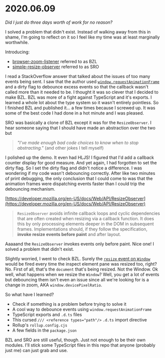 # 2020.06.09

*Did I just do three days worth of work for no reason?*

I solved a problem that didn't exist.
Instead of walking away from this in shame, I'm going to reflect on it so I
feel like my time was at least marginally worthwhile.

Introducing:

- [browser-zoom-listener](https://github.com/coarchive/browser-zoom-listener) referred to as BZL
- [simple-resize-observer](https://github.com/coarchive/simple-resize-observer) referred to as SRO

I read a StackOverflow answer that talked about the issues of too many events
being sent. I saw that the author used
[`window.requestAnimationFrame`](https://developer.mozilla.org/en-US/docs/Web/API/window/requestAnimationFrame)
and a dirty flag to debounce excess events so that the callback wasn't called
more than it needed to be. I thought it was so clever that I decided to make BZL.
BZL was more of a fight against TypeScript and it's exports.
I learned a whole lot about the type system so it wasn't entirely pointless.
So I finished BZL and published it... a few times because I screwed up.
It was some of the best code I had done in a hot minute and I was pleased.

SRO was basically a clone of BZL except it was for the `ResizeObserver`.
I hear someone saying that I should have made an abstraction over the two but
> *"I've made enough bad code choices to know when to stop abstracting."*
> (and other jokes I tell myself)

I polished up the demo. It even had HLJS!
I figured that I'd add a callback counter display for good measure.
And yet again, I had forgotten to set the dirty flag.
So I set the dirty flag and didn't notice a difference.
I was wondering if my code wasn't debouncing correctly.
After like two minutes of print debugging, the only conclusion that I could
come to was that the animation frames were dispatching events faster than I
could trip the debouncing mechanism.

[https://developer.mozilla.org/en-US/docs/Web/API/ResizeObserver](https://developer.mozilla.org/en-US/docs/Web/API/ResizeObserver)
> `ResizeObserver` avoids infinite callback loops and cyclic dependencies that are often created when resizing via a callback function.
> It does this by only processing elements deeper in the DOM in subsequent frames.
> Implementations should, if they follow the specification, **invoke resize events before paint** and after layout.

Aaaaand the `ResizeObserver` invokes events only before paint.
Nice one! I solved a problem that didn't exist.

Slightly worried, I went to check BZL. Surely the
[`resize` event on `Window`](https://developer.mozilla.org/en-US/docs/Web/API/Window/resize_event)
would be fired every time the inspect element pane was resized too, right?
No. First of all, that's the `document` that's being resized. Not the Window.
Ok well, what happens when we resize the `Window`? Well, you get a lot of events
but debouncing them isn't even an issue since all we're looking for is a change in
zoom, AKA `window.devicePixelRatio`.

So what have I learned?

- Check if something is a problem before trying to solve it
- A cool way to debounce events using `window.requestAnimationFrame`
- TypeScript exports and `.d.ts` files
- This cursed `/// <reference types="path"/>` `.d.ts` import directive
- Rollup's `rollup.config.cjs`
- A few fields in the `package.json`

BZL and SRO are still useful, though. Just not enough to be their own modules.
I'll stick some TypeScript files in this repo that anyone (probably just me) can
just grab and use.
